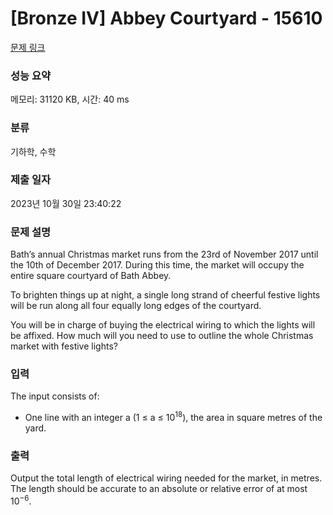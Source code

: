 # [Bronze IV] Abbey Courtyard - 15610 

[문제 링크](https://www.acmicpc.net/problem/15610) 

### 성능 요약

메모리: 31120 KB, 시간: 40 ms

### 분류

기하학, 수학

### 제출 일자

2023년 10월 30일 23:40:22

### 문제 설명

<p>Bath’s annual Christmas market runs from the 23rd of November 2017 until the 10th of December 2017. During this time, the market will occupy the entire square courtyard of Bath Abbey.</p>

<p>To brighten things up at night, a single long strand of cheerful festive lights will be run along all four equally long edges of the courtyard.</p>

<p>You will be in charge of buying the electrical wiring to which the lights will be affixed. How much will you need to use to outline the whole Christmas market with festive lights?</p>

### 입력 

 <p>The input consists of:</p>

<ul>
	<li>One line with an integer a (1 ≤ a ≤ 10<sup>18</sup>), the area in square metres of the yard.</li>
</ul>

### 출력 

 <p>Output the total length of electrical wiring needed for the market, in metres. The length should be accurate to an absolute or relative error of at most 10<sup>−6</sup>.</p>

